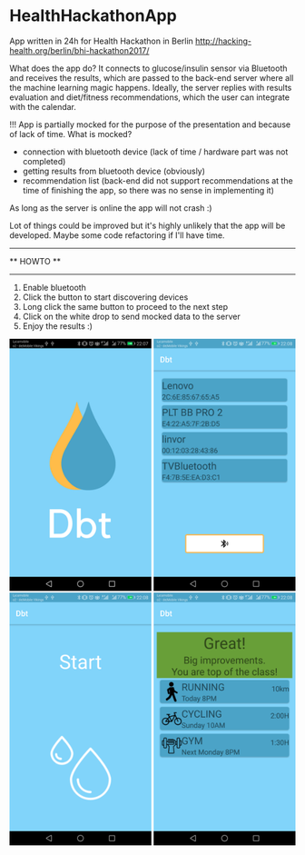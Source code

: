 # HealthHackathonApp
App written in 24h for Health Hackathon in Berlin http://hacking-health.org/berlin/bhi-hackathon2017/

What does the app do? It connects to glucose/insulin sensor via Bluetooth and receives the results, which are passed to the back-end 
server where all the machine learning magic happens. Ideally, the server replies with results evaluation and diet/fitness recommendations, 
which the user can integrate with the calendar.

!!! App is partially mocked for the purpose of the presentation and because of lack of time. 
What is mocked?
- connection with bluetooth device (lack of time / hardware part was not completed)
- getting results from bluetooth device (obviously)
- recommendation list (back-end did not support recommendations at the time of finishing the app, so there was no sense in implementing it)

As long as the server is online the app will not crash :) 

Lot of things could be improved but it's highly unlikely that the app will be developed. Maybe some code refactoring if I'll have time.

***********
** HOWTO **
***********
1. Enable bluetooth
2. Click the button to start discovering devices
3. Long click the same button to proceed to the next step
4. Click on the white drop to send mocked data to the server
5. Enjoy the results :)

<img src="https://raw.githubusercontent.com/kai-chi/HealthHackathonApp/master/screenshots/Screenshot_20171213-220750.png" width="250"> <img src="https://raw.githubusercontent.com/kai-chi/HealthHackathonApp/master/screenshots/Screenshot_20171213-220802.png" width="250"> <br />
<img src="https://raw.githubusercontent.com/kai-chi/HealthHackathonApp/master/screenshots/Screenshot_20171213-220809.png" width="250"> <img src="https://raw.githubusercontent.com/kai-chi/HealthHackathonApp/master/screenshots/Screenshot_20171213-220818.png" width="250">
